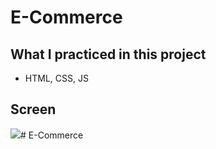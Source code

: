 # E-Commerce
## What I practiced in this project

- HTML, CSS, JS

## Screen

![](screen.gif)# E-Commerce
